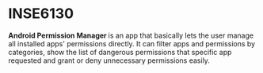 # INSE6130
<b>Android Permission Manager </b>
is an app that basically lets the user manage all installed apps' permissions directly. It can filter apps and permissions by categories, show the list of dangerous permissions that specific app requested and grant or deny unnecessary permissions easily. 
